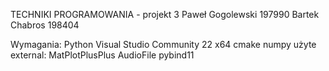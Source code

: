 TECHNIKI PROGRAMOWANIA - projekt 3
Paweł Gogolewski 197990
Bartek Chabros 198404

Wymagania:
Python
Visual Studio Community 22 x64
cmake
numpy
użyte external:
MatPlotPlusPlus
AudioFile
pybind11
